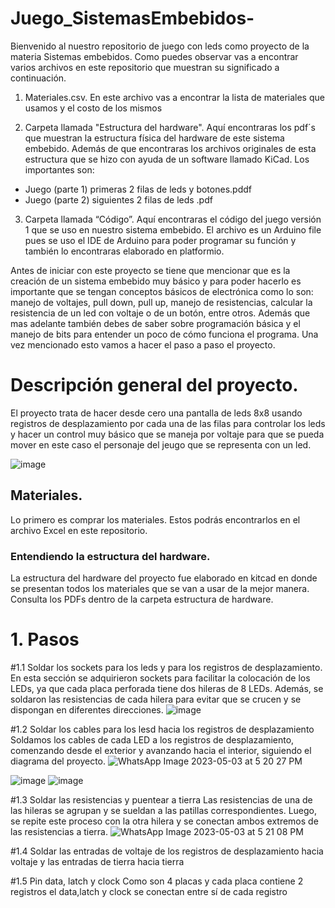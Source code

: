 # Juego_SistemasEmbebidos-

Bienvenido al nuestro repositorio de juego con leds como proyecto de la materia Sistemas embebidos.
Como puedes observar vas a encontrar varios archivos en este repositorio que muestran su significado a continuación.

1. Materiales.csv. En este archivo vas a encontrar la lista de materiales que usamos y el costo de los mismos

2. Carpeta llamada "Estructura del hardware". Aquí encontraras los pdf´s que muestran la estructura física del hardware de este sistema embebido. Además de que encontraras los archivos originales de esta estructura que se hizo con ayuda de un software llamado KiCad. Los importantes son: 
- Juego (parte 1) primeras 2 filas de leds y botones.pddf
- Juego (parte 2) siguientes 2 filas de leds .pdf

3. Carpeta llamada “Código”. Aquí encontraras el código del juego versión 1 que se uso en nuestro sistema embebido.
El archivo es un Arduino file pues se uso el IDE de Arduino para poder programar su función y también lo encontraras elaborado en platformio.


Antes de iniciar con este proyecto se tiene que mencionar que es la creación de un sistema embebido muy básico y para poder hacerlo es importante que se tengan conceptos básicos de electrónica como lo son: manejo de voltajes, pull down, pull up, manejo de resistencias, calcular la resistencia de un led con voltaje o de un botón, entre otros. Además que mas adelante también debes de saber sobre programación básica y el manejo de bits para entender un poco de cómo funciona el programa.
Una vez mencionado esto vamos a hacer el paso a paso el proyecto.

# Descripción general del proyecto.
El proyecto trata de hacer desde cero una pantalla de leds 8x8 usando registros de desplazamiento por cada una de las filas para controlar los leds y hacer un control muy básico que se maneja por voltaje para que se pueda mover en este caso el personaje del jeugo que se representa con un led.
							
![image](https://user-images.githubusercontent.com/106703825/235551403-dbbedd13-ecb7-497f-832a-acb14096a39e.png)
						

## Materiales.
Lo primero es comprar los materiales. Estos podrás encontrarlos en el archivo Excel en este repositorio.

### Entendiendo la estructura del hardware.
La estructura del hardware del proyecto fue elaborado en kitcad en donde se presentan todos los materiales que se van a usar de la mejor manera.
Consulta los PDFs dentro de la carpeta estructura de hardware.

# 1. Pasos
#1.1	Soldar los sockets para los leds y para los registros de desplazamiento.
En esta sección se adquirieron sockets para facilitar la colocación de los LEDs, ya que cada placa perforada tiene dos hileras de 8 LEDs. Además, se soldaron las resistencias de cada hilera para evitar que se crucen y se dispongan en diferentes direcciones.
![image](https://user-images.githubusercontent.com/125621118/236074730-86fd650f-ce3d-4626-9700-0d7bd0670a64.png)



#1.2	 Soldar los cables para los lesd hacia los registros de desplazamiento
Soldamos los cables de cada LED a los registros de desplazamiento, comenzando desde el exterior y avanzando hacia el interior, siguiendo el diagrama del proyecto.
![WhatsApp Image 2023-05-03 at 5 20 27 PM](https://user-images.githubusercontent.com/125621118/236075335-4efe38bf-87e6-487a-a82f-e1521ed8d78c.jpeg)

![image](https://user-images.githubusercontent.com/125621118/236074849-6874242f-a578-4e31-84a3-0201caf9c36e.png)
![image](https://user-images.githubusercontent.com/125621118/236074861-fd31cbd3-62a4-4767-ae56-52ee5ecf9b39.png)

#1.3	Soldar las resistencias y puentear a tierra
Las resistencias de una de las hileras se agrupan y se sueldan a las patillas correspondientes. Luego, se repite este proceso con la otra hilera y se conectan ambos extremos de las resistencias a tierra.
![WhatsApp Image 2023-05-03 at 5 21 08 PM](https://user-images.githubusercontent.com/125621118/236075156-46bf646c-226e-4998-8806-ee68dbac7db5.jpeg)


#1.4	Soldar las entradas de voltaje de los registros de desplazamiento hacia voltaje y las entradas de tierra hacia tierra

#1.5	Pin data, latch y clock
Como son 4 placas y cada placa contiene 2 registros el data,latch y clock se conectan entre sí de cada registro
 
